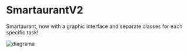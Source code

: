 # SmartaurantV2
Smartaurant, now with a graphic interface and separate classes for each specific task!

![diagrama](https://user-images.githubusercontent.com/63867581/137738244-d2ad6145-ccdb-4e32-932d-92bd53e5c9c1.png)

